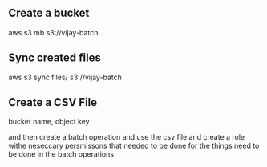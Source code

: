 ## Create a bucket

aws s3 mb s3://vijay-batch


## Sync created files

aws s3 sync files/ s3://vijay-batch



## Create a CSV File

bucket name, object key


and then create a batch operation and use the csv file and create a role withe neseccary persmissons that needed to be done for the things need to be done in the batch operations 

